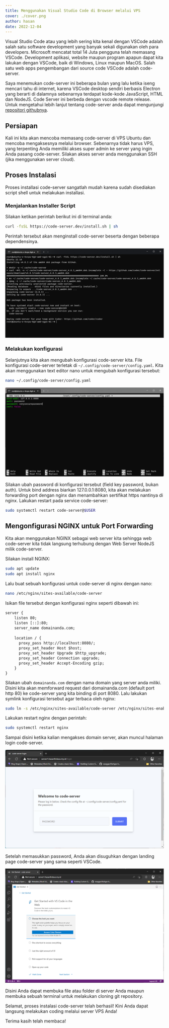 ```yaml
---
title: Menggunakan Visual Studio Code di Browser melalui VPS
cover: ./cover.png
author: hasan
date: 2022-12-04
---
```


Visual Studio Code atau yang lebih sering kita kenal dengan VSCode adalah salah satu software development yang banyak sekali digunakan oleh para developers. Microsoft mencatat total 14 Juta pengguna telah memasang VSCode. Development aplikasi, website maupun program apapun dapat kita lakukan dengan VSCode, baik di Windows, Linux maupun MacOS. Salah satu web apps pengembangan dari source code VSCode adalah code-server.

Saya menemukan code-server ini beberapa bulan yang lalu ketika iseng mencari tahu di internet, karena VSCode desktop sendiri berbasis Electron yang berarti di dalamnya sebenarnya terdapat kode-kode JavaScript, HTML dan NodeJS. Code Server ini berbeda dengan vscode remote release. Untuk mengetahui lebih lanjut tentang code-server anda dapat mengunjungi [repositori githubnya](https://github.com/coder/code-server).

## Persiapan

Kali ini kita akan mencoba memasang code-server di VPS Ubuntu dan mencoba mengaksesnya melalui browser. Sebenarnya tidak harus VPS, yang terpenting Anda memiliki akses super admin ke server yang ingin Anda pasang code-server. Silakan akses server anda menggunakan SSH (jika menggunakan server cloud).

## Proses Instalasi

Proses installasi code-server sangatlah mudah karena sudah disediakan script shell untuk melakukan installasi.

### Menjalankan Installer Script

Silakan ketikan perintah berikut ini di terminal anda:

```sh
curl -fsSL https://code-server.dev/install.sh | sh
```

Perintah tersebut akan menginstall code-server beserta dengan beberapa dependensinya.

![Menjalankan script installer](1.png)

### Melakukan konfigurasi

Selanjutnya kita akan mengubah konfigurasi code-server kita. File konfigurasi code-server terletak di `~/.config/code-server/config.yaml`. Kita akan menggunakan text editor nano untuk mengubah konfigurasi tersebut:

```sh
nano ~/.config/code-server/config.yaml
```

![Melakukan konfigurasi](2.png)

Silakan ubah password di konfigurasi tersebut (field key password, bukan auth). Untuk bind address biarkan 127.0.0.1:8080, kita akan melakukan forwarding port dengan nginx dan menambahkan  sertifikat https nantinya di nginx. Lakukan restart pada service code-server:

```sh
sudo systemctl restart code-server@$USER
```


## Mengonfigurasi NGINX untuk Port Forwarding

Kita akan menggunakan NGINX sebagai web server kita sehingga web code-server kita tidak langsung terhubung dengan Web Server NodeJS milik code-server.

Silakan install NGINX:
```sh
sudo apt update
sudo apt install nginx
```

Lalu buat sebuah konfigurasi untuk code-server di nginx dengan nano:
```sh
nano /etc/nginx/sites-available/code-server
```

Isikan file tersebut dengan konfigurasi nginx seperti dibawah ini:
```
server {
    listen 80;
    listen [::]:80;
    server_name domainanda.com;

    location / {
      proxy_pass http://localhost:8080/;
      proxy_set_header Host $host;
      proxy_set_header Upgrade $http_upgrade;
      proxy_set_header Connection upgrade;
      proxy_set_header Accept-Encoding gzip;
    }
}
```

Silakan ubah `domainanda.com` dengan nama domain yang server anda miliki. Disini kita akan memforward request dari domainanda.com (default port http 80) ke code-server yang kita binding di port 8080. Lalu lakukan symlink konfigurasi tersebut agar terbaca oleh nginx:

```sh
sudo ln -s /etc/nginx/sites-available/code-server /etc/nginx/sites-enabled/code-server
```

Lakukan restart nginx dengan perintah:

```sh
sudo systemctl restart nginx
```

Sampai disini ketika kalian mengakses domain server, akan muncul halaman login code-server.

![Halaman login code-server](3.png)

Setelah memasukkan password, Anda akan disuguhkan dengan landing page code-server yang sama seperti VSCode.

![Halaman utama code-server](4.png)

Disini Anda dapat membuka file atau folder di server Anda maupun membuka sebuah terminal untuk melakukan cloning git repository.

Selamat, proses instalasi code-server telah berhasil! Kini Anda dapat langsung melakukan coding melalui server VPS Anda!

Terima kasih telah membaca!